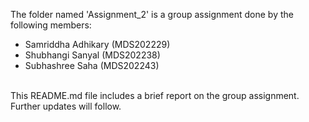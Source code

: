 The folder named 'Assignment_2' is a group assignment done by the following members:
- Samriddha Adhikary (MDS202229)
- Shubhangi Sanyal (MDS202238)
- Subhashree Saha (MDS202243)
<br>
This README.md file includes a brief report on the group assignment. Further updates will follow.
